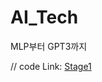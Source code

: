 # AI_Tech
MLP부터 GPT3까지


// code
Link: [Stage1][stage1_link]

[stage1_link]: https://github.com/ekzm8523/AI_Tech/tree/main/Pstage_1
